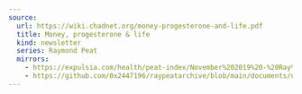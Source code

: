 ```yaml
---
source:
  url: https://wiki.chadnet.org/money-progesterone-and-life.pdf
  title: Money, progesterone & life
  kind: newsletter
  series: Raymond Peat
  mirrors:
    - https://expulsia.com/health/peat-index/November%202019%20-%20Ray%20Peat's%20Newsletter%20.pdf
    - https://github.com/0x2447196/raypeatarchive/blob/main/documents/newsletters/money-progesterone-and-life.txt
---
```

